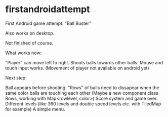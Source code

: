 # firstandroidattempt
First Android game attempt: "Ball Buster"

Also works on desktop. 

Not finished of course. 

What works now: 

"Player" can move left to right. Shoots balls towards other balls. 
Mouse and touch input works. (Movement of player not available on android yet)

Next step:

Ball appears before shooting.
"Rows" of balls need to dissapear when the same color balls are touching each other (Maybe a new component class Rows, working with Map<rowlevel, color>)
Score system and game over.
Different levels (like 360 levels and double speed levels etc. with TiledMap for example)
A simple menu.
